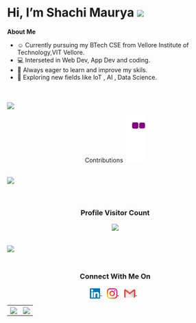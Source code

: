 <h1> Hi, I’m Shachi Maurya <img src="https://raw.githubusercontent.com/MartinHeinz/MartinHeinz/master/wave.gif" width="30px">  </h1>

**About Me**
- ☺️ Currently pursuing my BTech CSE from Vellore Institute of Technology,VIT Vellore.
- 💻 Interseted in Web Dev, App Dev and coding.
- 💪 Always eager to learn and improve my skils.
- 🌱 Exploring new fields like IoT , AI , Data Science.

 <br>

 <table border="0" align="center">
<tr border="0">
<td width="50%" align="center">
  
  <img  align="center"  src="https://github-readme-stats.vercel.app/api?username=shachimaurya23&theme=dark&show_icons=true&count_private=true"/>
 <br>
 <td width="50%" align="center">

  <img  align="center"  src="https://github-readme-stats-anuraghazra1.vercel.app/api/top-langs/?username=shachimaurya23&theme=dark&hide_border=true&no-bg=true&no-frame=true&langs_count=10"/>
 </td>
 <br>

  <img align="center" src="https://raw.githubusercontent.com/andreasbm/readme/master/assets/lines/aqua.png"/>
  
<br>
  <p align="center"> Contributions 
  <img src="https://github.com/shachimaurya23/shachimaurya23/blob/output/github-contribution-grid-snake.gif" alt="snake"></center>
</p>
<br>

<img src="https://raw.githubusercontent.com/andreasbm/readme/master/assets/lines/aqua.png"/>
<p>
 <br>
 <div align=center>
  <h3><b> Profile Visitor Count</b></h3>
</div>
    
<!-- retro visitor counter -->  
<p align="center" >   
  <img src="https://profile-counter.glitch.me/shachimaurya23/count.svg" />  
</p>
<br>

<img src="https://raw.githubusercontent.com/andreasbm/readme/master/assets/lines/aqua.png"/>
<div align="center">
  <h3><br>Connect With Me On</b></h3>
  </div>
<p align="center">
<a href="www.linkedin.com/in/shachi-maurya-9394a5205" target="_blank">
  <img align="center" alt="Shachi Maurya | Linkedin" width="24px" src="https://github.com/SatYu26/SatYu26/blob/master/Assets/Linkedin.svg" />
</a> &nbsp;&nbsp;
<a href="https://www.instagram.com/shachimaurya23/" target="_blank">
  <img align="center" alt="Shachi Maurya | Instagram" width="24px" src="https://github.com/SatYu26/SatYu26/blob/master/Assets/Instagram.svg" />
</a> &nbsp;&nbsp;
<a href="mailto:shachimaurya23@gmail.com" >
  <img align="center" alt="Shachi Maurya | Gmail" width="26px" src="https://github.com/SatYu26/SatYu26/blob/master/Assets/Gmail.svg" />
</a> &nbsp;&nbsp;
